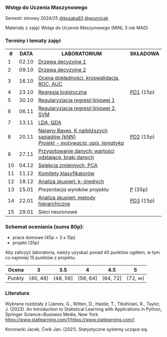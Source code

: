 ### Wstęp do Uczenia Maszynowego

Semestr zimowy 2024/25 [@kozaka93](https://github.com/kozaka93) [@woznicak](https://github.com/woznicak) 

Materiały z zajęć *Wstęp do Uczenia Maszynowego* (MiNI, 3 rok MAD)

### Terminy i tematy zajęć 
<div class="tg-wrap"><table><tbody>
  <tr>
     <th>#</th>
    <th>DATA</th>
    <th>LABORATORIUM</th>
    <th>SKŁADOWA</th>
  </tr>
  <tr>
    <td>1</td>
    <td>02.10</td>
    <td><a href="https://github.com/kozaka93/2024Z-MachineLearning/tree/main/labs/lab01">Drzewa decyzyjne 1</a></td>
    <td></td>
  </tr>
  <tr>
    <td>2</td>
    <td>09.10</td>
    <td><a href="https://github.com/kozaka93/2024Z-MachineLearning/tree/main/labs/lab02">Drzewa decyzyjne 2</a></td>
    <td></td>
  </tr>
  <tr>
    <td>3</td>
    <td>16.10</td>
    <td><a href="https://github.com/kozaka93/2024Z-MachineLearning/tree/main/labs/lab03">Ocena dokładności, kroswalidacja, ROC, AUC</a></td>
    <td></td>
  </tr>
  <tr>
    <td>4</td>
    <td>23.10</td>
    <td><a href="https://github.com/kozaka93/2024Z-MachineLearning/tree/main/labs/lab04">Regresja logistyczna</a></td>
    <td><a href="https://github.com/kozaka93/2024Z-MachineLearning/tree/main/homeworks/homework1">PD1</a> (15p)</td>
  </tr>
  <tr>
    <td>5</td>
    <td>30.10</td>
    <td><a href="https://github.com/kozaka93/2024Z-MachineLearning/tree/main/labs/lab05">Regularyzjacja regresji liniowej 1</a></td>
    <td></td>
  </tr>
  <tr>
    <td>6</td>
    <td>06.11</td>
    <td><a href="https://github.com/kozaka93/2024Z-MachineLearning/tree/main/labs/lab06">Regularyzjacja regresji liniowej 2, SVM</a></td>
    <td></td>
  </tr>
  <tr>
    <td>7</td>
    <td>13.11</td>
    <td><a href="https://github.com/kozaka93/2024Z-MachineLearning/tree/main/labs/lab07">LDA, QDA</a></td>
    <td></td>
  </tr>
  <tr>
    <td>8</td>
    <td>20.11</td>
    <td><a href="https://github.com/kozaka93/2024Z-MachineLearning/tree/main/labs/lab08">Naiwny Bayes, K najbliższych sąsiadów (kNN) </a><br><i><a href="https://github.com/kozaka93/2024Z-MachineLearning/tree/main/project">Projekt - motywacja, opis, tematyka</a></i></td>
    <td><a href="https://github.com/kozaka93/2024Z-MachineLearning/blob/main/homeworks/homework2/WUM_PD2.pdf">PD2</a> (15p)</td>
  </tr>
  <tr>
    <td>9</td>
    <td>27.11</td>
    <td><a href="https://github.com/kozaka93/2024Z-MachineLearning/tree/main/labs/lab09">Przygotowanie danych: wartości odstające, braki danych</a></td>
    <td></td>
  </tr>
  <tr>
    <td>10</td>
    <td>04.12</td>
    <td><a href="https://github.com/kozaka93/2024Z-MachineLearning/tree/main/labs/lab10">Selekcja zmiennych, PCA</a></td>
    <td></td>
  </tr>
  <tr>
    <td>11</td>
    <td>11.12</td>
    <td><a href="https://github.com/kozaka93/2024Z-MachineLearning/tree/main/labs/lab11">Komitety klasyfikatorów</a></td>
    <td></td>
  </tr>
  <tr>
    <td>12</td>
    <td>18.12</td>
    <td><a href="https://github.com/kozaka93/2024Z-MachineLearning/tree/main/labs/lab12">Analiza skupień: k-średnich</a></td>
    <td></td>
  </tr>
  <tr>
    <td>13</td>
    <td>15.01</td>
    <td><i>Prezentacja wyników projektu</i></td>
    <td><a href="https://github.com/kozaka93/2024Z-MachineLearning/tree/main/project">P</a> (35p)</td>
  </tr>
  <tr>
    <td>14</td>
    <td>22.01</td>
    <td><a href="https://github.com/kozaka93/2024Z-MachineLearning/tree/main/labs/lab14">Analiza skupień: metody hierarchiczne</a></td>
    <td><a href="https://github.com/kozaka93/2024Z-MachineLearning/tree/main/homeworks/homework3">PD3</a> (15p)</td>
  </tr>
  <tr>
    <td>15</td>
    <td>29.01</td>
    <td>Sieci neuronowe</td>
    <td></td>
  </tr>
</tbody></table></div>


### Schemat oceniania (suma 80p):
- prace domowe (45p = 3 x 15p)
- projekt (35p)

Aby zaliczyć laboratoria, należy uzyskać ponad 40 punktów ogółem, w tym co najmniej 15 punktów z projektu.


| Ocena |  3 | 3.5 | 4 | 4.5 | 5 |
|:---:|:---:|:---:|:---:|:---:|:---:|
| Punkty   | (40, 48] | (48, 56] | (56, 64] | (64, 72] | (72, ∞) |


### Literatura

Wybrane rozdziały z [James, G., Witten, D., Hastie, T., Tibshirani, R., Taylor, J. (2023). An Introduction to Statistical Learning with Applications in Python, Springer Science+Business Media, New York. https://www.statlearning.com/](https://www.statlearning.com/)

Koronacki Jacek, Ćwik Jan. (2021). Statystyczne systemy uczące się.



